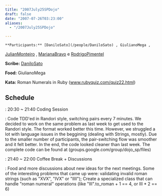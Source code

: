 ```yaml
---
title: "2007July25SPDojo"
draft: false
date: "2007-07-26T03:23:00"
aliases:
  - "/2007July25SPDojo"

---
```

    **Participants:** [DaniloSato](/people/DaniloSato) , GiulianoMega ,
[JulianMonteiro](/people/JulianMonteiro) , [MarianaBravo](/MarianaBravo)
e [RodrigoPimentel](/people/RodrigoPimentel)

**Scribe:** [DaniloSato](/people/DaniloSato)

**Food:** GiulianoMega

**Kata:** Roman Numerals in Ruby (www.rubyquiz.com/quiz22.html)

Schedule
--------

 
:   20:30 \~ 21:40 Coding Session

 
:   Code TDD'ed in Randori style, switching pairs every 7 minutes. We
    decided to work on the same problem as last week to get used to the
    Randori style. The format worked better this time. However, we
    struggled a lot with language issues in the beggining (dealing with
    Strings, mostly). Due to the smaller number of participants, the
    pair-switching flow was smoother and it felt better. In the end, the
    code looked cleaner than last week. The complete code can be found
    at (groups.google.com/group/dojo\_sp/files)

 
:   21:40 \~ 22:00 Coffee Break + Discussions

 
:   Food and more discussions about new ideas for the next meetings.
    Some of the interesting problems that came up were: validating
    invalid roman strings (such as "XVX", "IVX" or "IIII"); Create a
    specialized class that can handle "roman numeral" operations (like
    "III".to\_roman + 1 == 4, or III \* 2 == 6)


